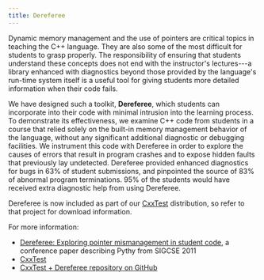 ```yaml
---
title: Dereferee
---
```


Dynamic memory management and the use of pointers are critical topics in
teaching the C++ language. They are also some of the most difficult for
students to grasp properly. The responsibility of ensuring that students
understand these concepts does not end with the instructor's
lectures---a library enhanced with diagnostics beyond those provided by
the language's run-time system itself is a useful tool for giving
students more detailed information when their code fails.

<!-- more -->

We have designed such a toolkit, **Dereferee**, which students can
incorporate into their code with minimal intrusion into the learning
process. To demonstrate its effectiveness, we examine C++ code from
students in a course that relied solely on the built-in memory
management behavior of the language, without any significant additional
diagnostic or debugging facilities. We instrument this code with
Dereferee in order to explore the causes of errors that result in
program crashes and to expose hidden faults that previously lay
undetected. Dereferee provided enhanced diagnostics for bugs in 63% of
student submissions, and pinpointed the source of 83% of abnormal
program terminations. 95% of the students would have received extra
diagnostic help from using Dereferee.

Dereferee is now included as part of our
[CxxTest](/projects/CxxTest/) distribution, so refer to that project
for download information.

For more information:

* [Dereferee: Exploring pointer mismanagement in student code](https://doi.org/10.1145/1539024.1508928),
  a conference paper describing Pythy from SIGCSE 2011
* [CxxTest](/projects/CxxTest/)
* [CxxTest + Dereferee repository on GitHub](https://github.com/web-cat/dereferee-with-cxxtest)
